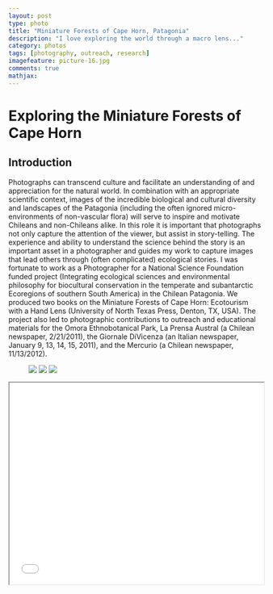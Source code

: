 ```yaml
---
layout: post
type: photo
title: "Miniature Forests of Cape Horn, Patagonia"
description: "I love exploring the world through a macro lens..."
category: photos
tags: [photography, outreach, research]
imagefeature: picture-16.jpg
comments: true
mathjax: 
---
```

#	Exploring the Miniature Forests of Cape Horn
 
##	Introduction
Photographs can transcend culture and facilitate an understanding of and appreciation for the natural world. In combination with an appropriate scientific context, images of the incredible biological and cultural diversity and landscapes of the Patagonia (including the often ignored micro-environments of non-vascular flora) will serve to inspire and motivate Chileans and non-Chileans alike. In this role it is important that photographs not only capture the attention of the viewer, but assist in story-telling. The experience and ability to understand the science behind the story is an important asset in a photographer and guides my work to capture images that lead others through (often complicated) ecological stories. I was fortunate to work as a Photographer for a National Science Foundation funded project (Integrating ecological sciences and environmental philosophy for biocultural conservation in the temperate and subantarctic Ecoregions of southern South America) in the Chilean Patagonia. We produced two books on the Miniature Forests of Cape Horn: Ecotourism with a Hand Lens (University of North Texas Press, Denton, TX, USA). The project also led to photographic contributions to outreach and educational materials for the Omora Ethnobotanical Park, La Prensa Austral (a Chilean newspaper, 2/21/2011), the Giornale DiVicenza (an Italian newspaper, January 9, 13, 14, 15, 2011), and the Mercurio (a Chilean newspaper, 11/13/2012).

<figure class="third">
	<a href="{{ site.url }}/images/posts/OmoraEcoTourism.png"><img src="{{ site.url }}/images/posts/OmoraEcoTourism.png"></a>
	<a href="{{ site.url }}/images/posts/PrensaAustral.png"><img src="{{ site.url }}/images/posts/PrensaAustral.png"></a>
	<a href="{{ site.url }}/images/posts/Vicenza.png"><img src="{{ site.url }}/images/posts/Vicenza.png"></a>
</figure>

<iframe src="{{ site.url }}/images/galleries/MiniatureForests/index.html" style="width: 100%; height: 400px"></iframe>
